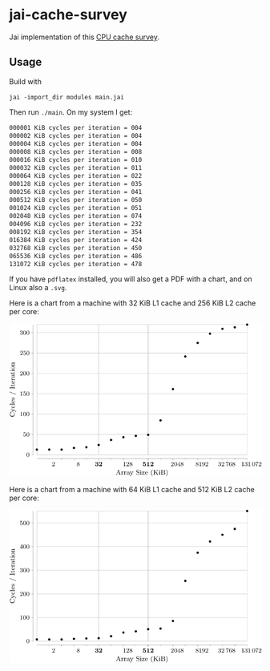 # jai-cache-survey

Jai implementation of this [CPU cache survey](https://meribold.org/2017/10/20/survey-of-cpu-caches/).

## Usage

Build with

```
jai -import_dir modules main.jai
```

Then run `./main`. On my system I get:

```
000001 KiB cycles per iteration = 004
000002 KiB cycles per iteration = 004
000004 KiB cycles per iteration = 004
000008 KiB cycles per iteration = 008
000016 KiB cycles per iteration = 010
000032 KiB cycles per iteration = 011
000064 KiB cycles per iteration = 022
000128 KiB cycles per iteration = 035
000256 KiB cycles per iteration = 041
000512 KiB cycles per iteration = 050
001024 KiB cycles per iteration = 051
002048 KiB cycles per iteration = 074
004096 KiB cycles per iteration = 232
008192 KiB cycles per iteration = 354
016384 KiB cycles per iteration = 424
032768 KiB cycles per iteration = 450
065536 KiB cycles per iteration = 486
131072 KiB cycles per iteration = 478
```

If you have `pdflatex` installed, you will also get a PDF with a chart, and on Linux also a `.svg`.

Here is a chart from a machine with 32 KiB L1 cache and 256 KiB L2 cache per core:

![result1](./result1.svg)

Here is a chart from a machine with 64 KiB L1 cache and 512 KiB L2 cache per core:

![result2](./result2.svg)

